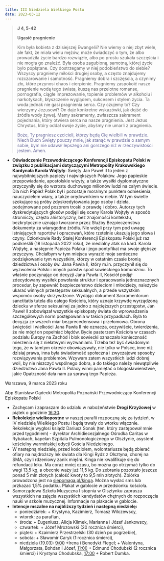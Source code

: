 ```yaml
---
title: III Niedziela Wielkiego Postu
date: 2023-03-12
---
```


> **J 4, 5-42**
>
> **Ugasić pragnienie**
>
> Kim była kobieta z dzisiejszej Ewangelii? Nie wiemy o niej zbyt wiele, ale fakt, że miała wielu mężów, może świadczyć o tym, że albo prowadziła życie bardzo rozwiązłe, albo po prostu szukała szczęścia i nie mogła go znaleźć. Była osoba zagubioną, samotną, której życie było poplątane. Czy dostrzegamy w niej podobieństwo do siebie? Wszyscy pragniemy miłości drugiej osoby, a często znajdujemy rozczarowanie i samotność. Pragniemy dobra i szczęścia, a czynimy zło, które przynosi chaos i cierpienie. Pragniemy zaspokoić nasze pragnienie wodą tego świata, kuszą nas przelotne romanse, pornografia, ciągłe imprezowanie, topienie problemów w alkoholu i narkotykach, błyszczenie wyglądem, sukcesem i stylem życia. Ta woda jednak nie gasi pragnienia serca. Czy czujemy to? Czy wierzymy Jezusowi? On daje konkretne wskazówki, jak dojść do źródła wody żywej. Mamy sakramenty, zwłaszcza sakrament pojednania, który otwiera serca na nasze pragnienia. Jest Jezus Chrystus, który oddał swoje życie, abyśmy nie umarli z pragnienia.
>
> <span style="color: #666699;">Boże, Ty pragniesz czcicieli, którzy będą Cię wielbili w prawdzie. Niech Duch Święty pouczy mnie, jak stanąć w prawdzie o samym sobie, bym nie udawał lepszego ani gorszego niż w rzeczywistości jestem. Amen.
> &nbsp;

- **Oświadczenie Przewodniczącego Konferencji Episkopatu Polski w związku z publikacjami dotyczącymi Metropolity Krakowskiego Kardynała Karola Wojtyły**:
Święty Jan Paweł II to jeden z najwybitniejszych papieży i największych Polaków. Jego papieskie przepowiadanie, apostolskie wizyty, a także wysiłki dyplomatyczne przyczyniły się do wzrostu duchowego milionów ludzi na całym świecie. Dla nich Papież Polak był i pozostaje moralnym punktem odniesienia, nauczycielem wiary, a także orędownikiem w niebie.
W tym świetle szokujące są próby zdyskredytowania jego osoby i dzieła, podejmowane pod pozorem troski o prawdę i dobro. Autorzy tych dyskredytujących głosów podjęli się oceny Karola Wojtyły w sposób stronniczy, często ahistoryczny, bez znajomości kontekstu, bezkrytycznie uznając tworzone przez Służby Bezpieczeństwa dokumenty za wiarygodne źródła. Nie wzięli przy tym pod uwagę istniejących raportów i opracowań, które rzetelnie ukazują jego słowa i czyny. Członkowie Rady Stałej Konferencji Episkopatu Polski już raz podkreślili (18 listopada 2022 roku), że medialny atak na kard. Karola Wojtyłę, a następnie Papieża Polaka i jego pontyfikat ma swoje głębsze przyczyny.
Chciałbym w tym miejscu wyrazić moje serdeczne podziękowanie tym wszystkim, którzy w ostatnim czasie bronią dziedzictwa i osoby św. Jana Pawła II, który m.in. przyczynił się do wyzwolenia Polski i innych państw spod sowieckiego komunizmu.
To właśnie poczynając od decyzji Jana Pawła II, Kościół podjął zdecydowany wysiłek powołania struktur i opracowania jednoznacznych procedur, by zapewnić bezpieczeństwo dzieciom i młodzieży, należycie ukarać winnych przestępstw seksualnych, a przede wszystkim wspomóc osoby skrzywdzone. Wydając dokument Sacramentorum sanctitatis tutela dla całego Kościoła, który uznaje krzywdę wyrządzoną dziecku w sferze seksualnej za jedno z najcięższych przestępstw, Jan Paweł II zobowiązał wszystkie episkopaty świata do wprowadzenia szczegółowych norm postępowania w takich przypadkach. Była to decyzja ze wszech miar bezprecedensowa i przełomowa.
Obrona świętości i wielkości Jana Pawła II nie oznacza, oczywiście, twierdzenia, że nie mógł on popełniać błędów. Bycie pasterzem Kościoła w czasach podziału Europy na Zachód i blok sowiecki oznaczało konieczność mierzenia się z niełatwymi wyzwaniami. Trzeba też być świadomym tego, że w tamtym okresie obowiązywały, nie tylko w Polsce, inne niż dzisiaj prawa, inna była świadomość społeczna i zwyczajowe sposoby rozwiązywania problemów.
Wzywam zatem wszystkich ludzi dobrej woli, by nie niszczyć wspólnego dobra, a do takiego należy niewątpliwie dziedzictwo Jana Pawła II. Polacy winni pamiętać o błogosławieństwie, jakie Opatrzność dała nam za sprawą tego Papieża.

Warszawa, 9 marca 2023 roku

Abp Stanisław Gądecki
Metropolita Poznański
Przewodniczący Konferencji Episkopatu Polski

- Zachęcam i zapraszam do udziału w nabożeństwie **Drogi Krzyżowej** w piątek o godzinie <u>16:30</u>.
- **Rekolekcje wielkopostne** w naszej parafii rozpoczną się za tydzień, w IV niedzielę Wielkiego Postu i będą trwały do wtorku włącznie. Rekolekcje wygłosi ksiądz Dariusz Sonak (ten, który zastępował mnie przed tygodniem) - dyrektor Archidiecezjalnego Ośrodka Caritas w Rybakach, kapelan Szpitala Pulmonologicznego w Olsztynie, asystent kościelny warmińskiej edycji Gościa Niedzielnego.
- W następną niedzielę, przed kościołem, wolontariusze będą zbierać ofiary na najdroższy lek świata dla Kingi Rydz z Olsztyna, chorej na SMA, czyli rdzeniowy zanik mięśni. Kinga nie kwalifikuje się do refundacji leku. Ma coraz mniej czasu, bo można go otrzymać tylko do wagi 13,5 kg, a obecnie waży już 11,5 kg. Do zebrania pozostało jeszcze ponad 5 mln złotych (całość kwoty to 9,5 mln złotych). Zbiórka prowadzona jest na [siepomaga.pl/kinga](https://siepomaga.pl/kinga). Można wysłać sms lub przkazać 1,5% podatku. Plakat w gablocie w przedsionku kościoła.
- Samorządowa Szkoła Muzyczna I stopnia w Olsztynku zaprasza wszystkich na zajęcia wszystkich kandydatów chętnych do rozpoczęcia nauki w szkole muzycznej. Informacje na plakacie w gablocie.
- **Intencje mszalne na najbliższy tydzień i następną niedzielę:**
  - poniedziałek: + Krystyna, Kazimierz, Tomasz Wilczewscy,
  - wtorek: za parafian,
  - środa: + Eugeniusz, Alicja Klimek, Marianna i Józef Jankowscy,
  - czwartek: + Józef Mrozowski (20 rocznica śmierci),
  - piątek: + Kzaimierz Przestrzelski (30 dzień po pogrzebie),
  - sobota: + Sławomir Caryk (1 rocznica śmierci),
  - niedziela (19.03): <u>9:00</u> +Irena i Benedykt Flegel; + Walentyna, Małgorzata, Bohdan i Józef, <u>11:00</u> + Edmund Chodubski (2 rocznica śmierci) i Krystyna Chodubska, <u>17:00</u> + Robert Dumka.

